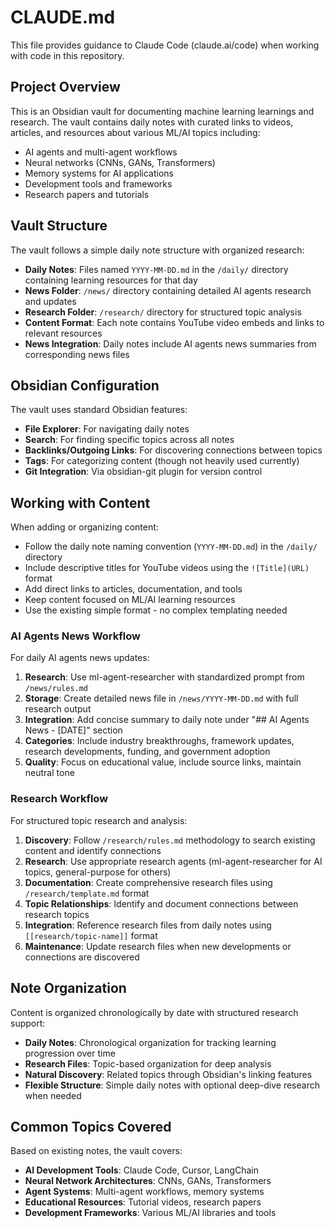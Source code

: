 # CLAUDE.md

This file provides guidance to Claude Code (claude.ai/code) when working with code in this repository.

## Project Overview

This is an Obsidian vault for documenting machine learning learnings and research. The vault contains daily notes with curated links to videos, articles, and resources about various ML/AI topics including:

- AI agents and multi-agent workflows
- Neural networks (CNNs, GANs, Transformers)
- Memory systems for AI applications
- Development tools and frameworks
- Research papers and tutorials

## Vault Structure

The vault follows a simple daily note structure with organized research:
- **Daily Notes**: Files named `YYYY-MM-DD.md` in the `/daily/` directory containing learning resources for that day
- **News Folder**: `/news/` directory containing detailed AI agents research and updates
- **Research Folder**: `/research/` directory for structured topic analysis
- **Content Format**: Each note contains YouTube video embeds and links to relevant resources
- **News Integration**: Daily notes include AI agents news summaries from corresponding news files

## Obsidian Configuration

The vault uses standard Obsidian features:
- **File Explorer**: For navigating daily notes
- **Search**: For finding specific topics across all notes
- **Backlinks/Outgoing Links**: For discovering connections between topics
- **Tags**: For categorizing content (though not heavily used currently)
- **Git Integration**: Via obsidian-git plugin for version control

## Working with Content

When adding or organizing content:
- Follow the daily note naming convention (`YYYY-MM-DD.md`) in the `/daily/` directory
- Include descriptive titles for YouTube videos using the `![Title](URL)` format
- Add direct links to articles, documentation, and tools
- Keep content focused on ML/AI learning resources
- Use the existing simple format - no complex templating needed

### AI Agents News Workflow

For daily AI agents news updates:
1. **Research**: Use ml-agent-researcher with standardized prompt from `/news/rules.md`
2. **Storage**: Create detailed news file in `/news/YYYY-MM-DD.md` with full research output
3. **Integration**: Add concise summary to daily note under "## AI Agents News - [DATE]" section
4. **Categories**: Include industry breakthroughs, framework updates, research developments, funding, and government adoption
5. **Quality**: Focus on educational value, include source links, maintain neutral tone

### Research Workflow

For structured topic research and analysis:
1. **Discovery**: Follow `/research/rules.md` methodology to search existing content and identify connections
2. **Research**: Use appropriate research agents (ml-agent-researcher for AI topics, general-purpose for others)
3. **Documentation**: Create comprehensive research files using `/research/template.md` format
4. **Topic Relationships**: Identify and document connections between research topics
5. **Integration**: Reference research files from daily notes using `[[research/topic-name]]` format
6. **Maintenance**: Update research files when new developments or connections are discovered

## Note Organization

Content is organized chronologically by date with structured research support:
- **Daily Notes**: Chronological organization for tracking learning progression over time
- **Research Files**: Topic-based organization for deep analysis
- **Natural Discovery**: Related topics through Obsidian's linking features
- **Flexible Structure**: Simple daily notes with optional deep-dive research when needed

## Common Topics Covered

Based on existing notes, the vault covers:
- **AI Development Tools**: Claude Code, Cursor, LangChain
- **Neural Network Architectures**: CNNs, GANs, Transformers
- **Agent Systems**: Multi-agent workflows, memory systems
- **Educational Resources**: Tutorial videos, research papers
- **Development Frameworks**: Various ML/AI libraries and tools